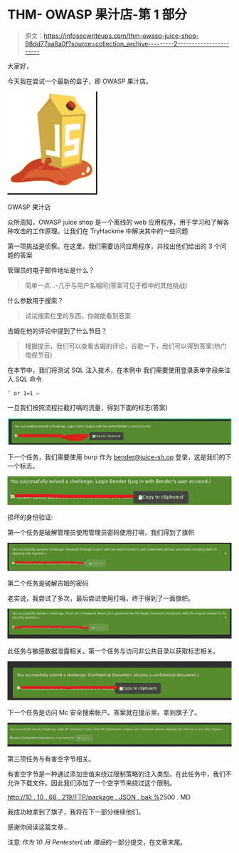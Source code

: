 # THM- OWASP 果汁店-第 1 部分

> 原文：<https://infosecwriteups.com/thm-owasp-juice-shop-98dd77aa8a0f?source=collection_archive---------2----------------------->

大家好，

今天我在尝试一个最新的盒子，即 OWASP 果汁店。

![](img/54bf1b670682f2c6208f7a7d64f447d1.png)

OWASP 果汁店

众所周知，OWASP juice shop 是一个离线的 web 应用程序，用于学习和了解各种攻击的工作原理。让我们在 TryHackme 中解决其中的一些问题

第一项挑战是侦察。在这里，我们需要访问应用程序，并找出他们给出的 3 个问题的答案

管理员的电子邮件地址是什么？

> 简单一点…-几乎与用户名相同(答案可见于框中的其他挑战)

什么参数用于搜索？

> 试试搜索栏里的东西，你就能看到答案

吉姆在他的评论中提到了什么节目？

> 根据提示，我们可以查看吉姆的评论，谷歌一下，我们可以得到答案(热门电视节目)

在本节中，我们将测试 SQL 注入技术，在本例中
我们需要使用登录表单字段来注入 SQL 命令

```
‘ or 1=1 —
```

一旦我们按照流程拦截打嗝的流量，得到下面的标志(答案)

![](img/808aa7b467f7a9ac437464b908084d12.png)

下一个任务，我们需要使用 burp 作为 bender@juice-sh.op 登录，这是我们的下一个标志。

![](img/41c19cc5940d533038444bc8676435c6.png)

损坏的身份验证:

第一个任务是破解管理员使用管理员密码使用打嗝，我们得到了旗帜

![](img/378795f6303b81e80e9048622793e1d8.png)

第二个任务是破解吉姆的密码

老实说，我尝试了多次，最后尝试使用打嗝，终于得到了一面旗帜。

![](img/213117f8d4d738295ba9b4050455f702.png)

此任务与敏感数据泄露相关。第一个任务与访问非公共目录以获取标志相关。

![](img/e5b2f2534ed4313e0f72ab0ae2183e20.png)

下一个任务是访问 Mc 安全搜索帐户。答案就在提示里。拿到旗子了。

![](img/302706eba0edc63cbcccc70f2a9f925d.png)

第三项任务与有害空字节相关。

有害空字节是一种通过添加空值来绕过限制策略的注入类型。在此任务中，我们不允许下载文件。因此我们添加了一个空字节来绕过这个限制。

[http://10 . 10 . 68 . 219/FTP/package . JSON . bak %](http://10.10.68.219/ftp/package.json.bak)2500 . MD

我成功地拿到了旗子，我将在下一部分继续他们。

感谢你阅读这篇文章…

注意:*作为 10 月 PentesterLab 赠品*的一部分提交，在文章末尾。